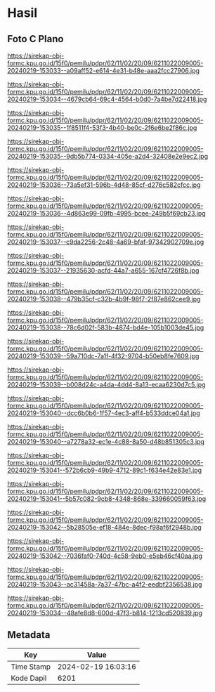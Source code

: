 # Hasil

## Foto C Plano

https://sirekap-obj-formc.kpu.go.id/15f0/pemilu/pdpr/62/11/02/20/09/6211022009005-20240219-153033--a09aff52-e614-4e31-b48e-aaa2fcc27906.jpg

https://sirekap-obj-formc.kpu.go.id/15f0/pemilu/pdpr/62/11/02/20/09/6211022009005-20240219-153034--4679cb64-69c4-4564-b0d0-7a4be7d22418.jpg

https://sirekap-obj-formc.kpu.go.id/15f0/pemilu/pdpr/62/11/02/20/09/6211022009005-20240219-153035--1f8511f4-53f3-4b40-be0c-2f6e6be2f86c.jpg

https://sirekap-obj-formc.kpu.go.id/15f0/pemilu/pdpr/62/11/02/20/09/6211022009005-20240219-153035--9db5b774-0334-405e-a2d4-32408e2e9ec2.jpg

https://sirekap-obj-formc.kpu.go.id/15f0/pemilu/pdpr/62/11/02/20/09/6211022009005-20240219-153036--73a5ef31-596b-4d48-85cf-d276c582cfcc.jpg

https://sirekap-obj-formc.kpu.go.id/15f0/pemilu/pdpr/62/11/02/20/09/6211022009005-20240219-153036--4d863e99-09fb-4995-bcee-249b5f69cb23.jpg

https://sirekap-obj-formc.kpu.go.id/15f0/pemilu/pdpr/62/11/02/20/09/6211022009005-20240219-153037--c9da2256-2c48-4a69-bfaf-97342902709e.jpg

https://sirekap-obj-formc.kpu.go.id/15f0/pemilu/pdpr/62/11/02/20/09/6211022009005-20240219-153037--21935630-acfd-44a7-a655-167cf4726f8b.jpg

https://sirekap-obj-formc.kpu.go.id/15f0/pemilu/pdpr/62/11/02/20/09/6211022009005-20240219-153038--479b35cf-c32b-4b9f-98f7-2f87e862cee9.jpg

https://sirekap-obj-formc.kpu.go.id/15f0/pemilu/pdpr/62/11/02/20/09/6211022009005-20240219-153038--78c6d02f-583b-4874-bd4e-105b1003de45.jpg

https://sirekap-obj-formc.kpu.go.id/15f0/pemilu/pdpr/62/11/02/20/09/6211022009005-20240219-153039--59a710dc-7a1f-4f32-9704-b50eb8fe7609.jpg

https://sirekap-obj-formc.kpu.go.id/15f0/pemilu/pdpr/62/11/02/20/09/6211022009005-20240219-153039--b008d24c-a4da-4dd4-8a13-ecaa6230d7c5.jpg

https://sirekap-obj-formc.kpu.go.id/15f0/pemilu/pdpr/62/11/02/20/09/6211022009005-20240219-153040--dcc6b0b6-1f57-4ec3-aff4-b533ddce04a1.jpg

https://sirekap-obj-formc.kpu.go.id/15f0/pemilu/pdpr/62/11/02/20/09/6211022009005-20240219-153040--a7278a32-ec1e-4c88-8a50-d48b851305c3.jpg

https://sirekap-obj-formc.kpu.go.id/15f0/pemilu/pdpr/62/11/02/20/09/6211022009005-20240219-153041--572b6cb9-49b9-4712-89c1-f634e42e83e1.jpg

https://sirekap-obj-formc.kpu.go.id/15f0/pemilu/pdpr/62/11/02/20/09/6211022009005-20240219-153041--5b57c082-9cb8-4348-868e-339660059f63.jpg

https://sirekap-obj-formc.kpu.go.id/15f0/pemilu/pdpr/62/11/02/20/09/6211022009005-20240219-153042--5b28505e-ef18-484e-8dec-f98af6f2948b.jpg

https://sirekap-obj-formc.kpu.go.id/15f0/pemilu/pdpr/62/11/02/20/09/6211022009005-20240219-153042--7036faf0-740d-4c58-9eb0-e5eb46cf40aa.jpg

https://sirekap-obj-formc.kpu.go.id/15f0/pemilu/pdpr/62/11/02/20/09/6211022009005-20240219-153043--ac31458a-7a37-47bc-a4f2-eedbf2356538.jpg

https://sirekap-obj-formc.kpu.go.id/15f0/pemilu/pdpr/62/11/02/20/09/6211022009005-20240219-153034--48afe8d8-600d-47f3-b814-1213cd520839.jpg


## Metadata

| Key        | Value               |
| ---------- | ------------------- |
| Time Stamp | 2024-02-19 16:03:16 |
| Kode Dapil | 6201                |



